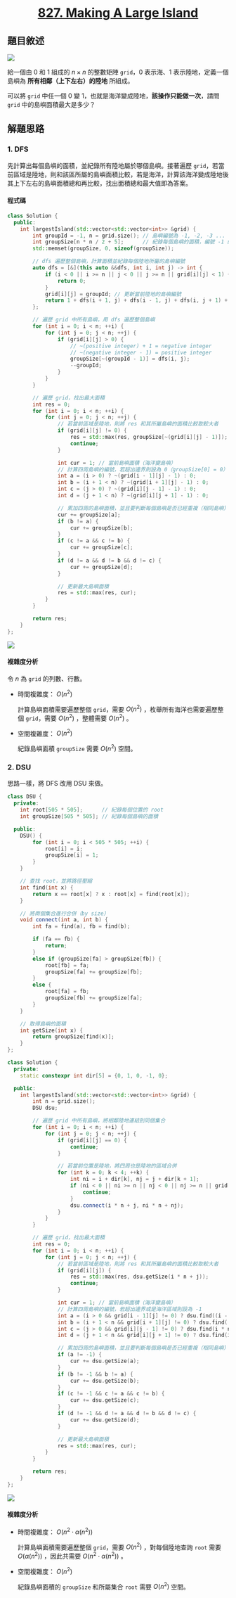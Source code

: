 # <center> [827. Making A Large Island](https://leetcode.com/problems/making-a-large-island/description/) </center>

## 題目敘述

[![](https://i.imgur.com/Y177snh.png)](https://i.imgur.com/Y177snh.png)

給一個由 0 和 1 組成的 $n \times n$ 的整數矩陣 `grid`，0 表示海、1 表示陸地，定義一個島嶼為 **所有相鄰（上下左右）的陸地** 所組成。

可以將 `grid` 中任一個 0 變 1，也就是海洋變成陸地，**該操作只能做一次**，請問 `grid` 中的島嶼面積最大是多少？

## 解題思路

### 1. DFS

先計算出每個島嶼的面積，並紀錄所有陸地屬於哪個島嶼。接著遍歷 `grid`，若當前區域是陸地，則和該區所屬的島嶼面積比較，若是海洋，計算該海洋變成陸地後其上下左右的島嶼面積總和再比較，找出面積總和最大值即為答案。

#### 程式碼

```cpp {.line-numbers}
class Solution {
  public:
    int largestIsland(std::vector<std::vector<int>> &grid) {
        int groupId = -1, n = grid.size(); // 島嶼編號為 -1, -2, -3 ... 方便計算
        int groupSize[n * n / 2 + 5];      // 紀錄每個島嶼的面積，編號 -1 的島嶼面積為 groupSize[1]
        std::memset(groupSize, 0, sizeof(groupSize));

        // dfs 遍歷整個島嶼，計算面積並紀錄每個陸地所屬的島嶼編號
        auto dfs = [&](this auto &&dfs, int i, int j) -> int {
            if (i < 0 || i >= n || j < 0 || j >= n || grid[i][j] < 1) {
                return 0;
            }
            grid[i][j] = groupId; // 更新當前陸地的島嶼編號
            return 1 + dfs(i + 1, j) + dfs(i - 1, j) + dfs(i, j + 1) + dfs(i, j - 1);
        };

        // 遍歷 grid 中所有島嶼，用 dfs 遍歷整個島嶼
        for (int i = 0; i < n; ++i) {
            for (int j = 0; j < n; ++j) {
                if (grid[i][j] > 0) {
                    // ~(positive integer) + 1 = negative integer
                    // ~(negative integer - 1) = positive integer
                    groupSize[~(groupId - 1)] = dfs(i, j);
                    --groupId;
                }
            }
        }

        // 遍歷 grid，找出最大面積
        int res = 0;
        for (int i = 0; i < n; ++i) {
            for (int j = 0; j < n; ++j) {
                // 若當前區域是陸地，則將 res 和其所屬島嶼的面積比較取較大者
                if (grid[i][j] != 0) {
                    res = std::max(res, groupSize[~(grid[i][j] - 1)]);
                    continue;
                }

                int cur = 1; // 當前島嶼面積（海洋變島嶼）
                // 計算四周島嶼的編號，若超出邊界則設為 0（groupSize[0] = 0）
                int a = (i > 0) ? ~(grid[i - 1][j] - 1) : 0;
                int b = (i + 1 < n) ? ~(grid[i + 1][j] - 1) : 0;
                int c = (j > 0) ? ~(grid[i][j - 1] - 1) : 0;
                int d = (j + 1 < n) ? ~(grid[i][j + 1] - 1) : 0;

                // 累加四周的島嶼面積，並且要判斷每個島嶼是否已經重複（相同島嶼）
                cur += groupSize[a];
                if (b != a) {
                    cur += groupSize[b];
                }
                if (c != a && c != b) {
                    cur += groupSize[c];
                }
                if (d != a && d != b && d != c) {
                    cur += groupSize[d];
                }

                // 更新最大島嶼面積
                res = std::max(res, cur);
            }
        }

        return res;
    }
};
```

[![](https://i.imgur.com/1Tak3db.png)](https://i.imgur.com/1Tak3db.png)

#### 複雜度分析

令 $n$ 為 `grid` 的列數、行數。

- 時間複雜度： $O(n^2)$

    計算島嶼面積需要遍歷整個 `grid`，需要 $O(n^2)$ ，枚舉所有海洋也需要遍歷整個 `grid`，需要 $O(n^2)$ ，整體需要 $O(n^2)$ 。

- 空間複雜度： $O(n^2)$

    紀錄島嶼面積 `groupSize` 需要 $O(n^2)$ 空間。

### 2. DSU

思路一樣，將 DFS 改用 DSU 來做。

```cpp {.line-numbers}
class DSU {
  private:
    int root[505 * 505];      // 紀錄每個位置的 root
    int groupSize[505 * 505]; // 紀錄每個島嶼的面積

  public:
    DSU() {
        for (int i = 0; i < 505 * 505; ++i) {
            root[i] = i;
            groupSize[i] = 1;
        }
    }

    // 查找 root，並將路徑壓縮
    int find(int x) {
        return x == root[x] ? x : root[x] = find(root[x]);
    }

    // 將兩個集合進行合併（by size）
    void connect(int a, int b) {
        int fa = find(a), fb = find(b);

        if (fa == fb) {
            return;
        }
        else if (groupSize[fa] > groupSize[fb]) {
            root[fb] = fa;
            groupSize[fa] += groupSize[fb];
        }
        else {
            root[fa] = fb;
            groupSize[fb] += groupSize[fa];
        }
    }

    // 取得島嶼的面積
    int getSize(int x) {
        return groupSize[find(x)];
    }
};

class Solution {
  private:
    static constexpr int dir[5] = {0, 1, 0, -1, 0};

  public:
    int largestIsland(std::vector<std::vector<int>> &grid) {
        int n = grid.size();
        DSU dsu;

        // 遍歷 grid 中所有島嶼，將相鄰陸地連結到同個集合
        for (int i = 0; i < n; ++i) {
            for (int j = 0; j < n; ++j) {
                if (grid[i][j] == 0) {
                    continue;
                }

                // 若當前位置是陸地，將四周也是陸地的區域合併
                for (int k = 0; k < 4; ++k) {
                    int ni = i + dir[k], nj = j + dir[k + 1];
                    if (ni < 0 || ni >= n || nj < 0 || nj >= n || grid[ni][nj] == 0) {
                        continue;
                    }
                    dsu.connect(i * n + j, ni * n + nj);
                }
            }
        }

        // 遍歷 grid，找出最大面積
        int res = 0;
        for (int i = 0; i < n; ++i) {
            for (int j = 0; j < n; ++j) {
                // 若當前區域是陸地，則將 res 和其所屬島嶼的面積比較取較大者
                if (grid[i][j]) {
                    res = std::max(res, dsu.getSize(i * n + j));
                    continue;
                }

                int cur = 1; // 當前島嶼面積（海洋變島嶼）
                // 計算四周島嶼的編號，若超出邊界或是海洋區域則設為 -1
                int a = (i > 0 && grid[i - 1][j] != 0) ? dsu.find((i - 1) * n + j) : -1;
                int b = (i + 1 < n && grid[i + 1][j] != 0) ? dsu.find((i + 1) * n + j) : -1;
                int c = (j > 0 && grid[i][j - 1] != 0) ? dsu.find(i * n + (j - 1)) : -1;
                int d = (j + 1 < n && grid[i][j + 1] != 0) ? dsu.find(i * n + (j + 1)) : -1;

                // 累加四周的島嶼面積，並且要判斷每個島嶼是否已經重複（相同島嶼）
                if (a != -1) {
                    cur += dsu.getSize(a);
                }
                if (b != -1 && b != a) {
                    cur += dsu.getSize(b);
                }
                if (c != -1 && c != a && c != b) {
                    cur += dsu.getSize(c);
                }
                if (d != -1 && d != a && d != b && d != c) {
                    cur += dsu.getSize(d);
                }

                // 更新最大島嶼面積
                res = std::max(res, cur);
            }
        }

        return res;
    }
};
```

[![](https://i.imgur.com/VXBBvVx.png)](https://i.imgur.com/VXBBvVx.png)

#### 複雜度分析

- 時間複雜度： $O(n^2 \cdot \alpha(n^2))$

    計算島嶼面積需要遍歷整個 `grid`，需要 $O(n^2)$ ，對每個陸地查詢 `root` 需要 $O(\alpha(n^2))$ ，因此共需要 $O(n^2 \cdot \alpha(n^2))$ 。

- 空間複雜度： $O(n^2)$

    紀錄島嶼面積的 `groupSize` 和所屬集合 `root` 需要 $O(n^2)$ 空間。
